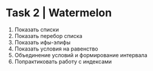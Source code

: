 # Task 2 | Watermelon

1. Показать списки 
2. Показать перебор списка
3. Показать ифы-элифы
4. Показать условия на равенство
5. Объединение условий и формирование интервала
6. Попрактиковать работу с индексами
